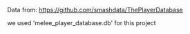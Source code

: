 Data from: https://github.com/smashdata/ThePlayerDatabase

we used 'melee_player_database.db' for this project